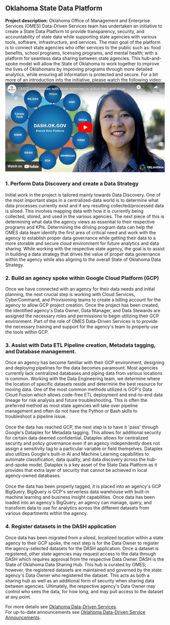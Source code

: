 ## Oklahoma State Data Platform

**Project description:** Oklahoma Office of Management and Enterprise Services (OMES) Data-Driven Services team has undertaken an initiative to create a State Data Platform to provide transparency, security, and accountability of state data while supporting state agencies with various tools, software, infrastructure, and services. The main goal of the platform is to connect state agencies who offer services to the public such as: food benefits, school programs, licensing programs, and mental health; with a platform for seamless data sharing between state agencies. This hub-and-spoke model will allow the State of Oklahoma to work together to improve the lives of Oklahomans by improving programs through more detailed analytics, while ensuring all information is protected and secure. For a bit more of an introduction into the initiative, please watch the following video:
<br>
[![OMES collaborates with state agencies to utilize data and drive service efficiencies for Oklahomans](/images/Youtube_Thumbnail_SDP.png)](https://youtu.be/ZNxmbjxT_Uo "OMES collaborates with state agencies to utilize data and drive service efficiencies for Oklahomans")

### 1. Perform Data Discovery and create a Data Strategy
Initial work in the project is tailored mainly towards Data Discovery. One of the most important steps in a centralized-data world is to determine what data processes currently exist and if any resulting collected/processed data is siloed. This involves mapping data with how it is currently being collected, stored, and used in the various agencies. The next piece of this is determining what data the agency views as essential to their respective programs and KPIs. Determining the driving program data can help the OMES data team identify the first area of critical need and work with the agency to establish proper data governance while getting their data to a more storable and secure cloud environment for future analytics and data sharing. While working with the respective state agency, the goal is to assist in building a data strategy that drives the value of proper data governance within the agency while also aligning to the overall State of Oklahoma Data Strategy.

### 2. Build an agency spoke within Google Cloud Platform (GCP)
Once we have connected with an agency for their data needs and initial planning, the next crucial step is working with Cloud Services, CyberCommand, and Provisioning teams to create a billing account for the agency to allow GCP project creation. Once the project has been created, the identified agency's Data Owner, Data Manager, and Data Stewards are assigned the necessary roles and permissions to begin utilizing their GCP environment. Part of the role of OMES Data-Driven Services is to provide the necessary training and support for the agency's team to properly use the tools within GCP.

### 3. Assist with Data ETL Pipeline creation, Metadata tagging, and Database management.
Once an agency has become familiar with their GCP environment, designing and deploying pipelines for the data becomes paramount. Most agencies currently lack centralized databases and piping data from various locations is common. Working with the Data Engineering team, we determine where the location of specific datasets reside and determine the best resource for moving data. One of the most common methods utilized is GCP's Data Cloud Fusion which allows code-free ETL deployment and end-to-end data lineage for risk analysis and future troubleshooting. This is often the preferred method as most state agencies will take over pipeline management and often do not have the Python or Bash skills to troubleshoot a pipeline issue.
<br><br>
Once the data has reached GCP, the next step is to have it 'pass' through Google's Dataplex for Metadata tagging. This allows for additional security for certain data deemed confidential. Dataplex allows for centralized security and policy governance even if an agency independently does not assign a sensitivity tag to a particular variable or field themselves. Dataplex also utilizes Google's built-in AI and Machine Learning capabilities to automate classification, data quality, and data discovery across the hub-and-spoke model. Dataplex is a key asset of the State Data Platform as it provides that extra layer of security that cannot be achieved in local agency-owned databases.
<br><br>
Once the data has been properly tagged, it is placed into an agency's GCP BigQuery. BigQuery is GCP's serverless data warehouse with built-in machine learning and business insight capabilities. Once data has been loaded into an agency's BigQuery, an agency can manage, query, and transform data to use for analytics across the different datasets from various departments within the agency. 

### 4. Register datasets in the DASH application
Once data has been migrated from a siloed, localized location within a state agency to their GCP spoke, the next step is for the Data Owner to register the agency-selected datasets for the DASH application. Once a dataset is registered, other state agencies may request access to the data through DASH which requires approval from the respective Data Owner. DASH is the State of Oklahoma Data Sharing Hub. This hub is curated by OMES; however, the registered datasets are maintained and governed by the state agency's Data Owner who registered the dataset. This acts as both a sharing hub as well as an additional form of security when sharing data between agencies. Ultimately, the respective agency's Data Owner may control who sees the data, for how long, and may pull access to the dataset at any point.

For more details see [Oklahoma Data-Driven Services](https://oklahoma.gov/omes/services/information-services/dataservices.html).
<br>
For up-to-date announcements see [Oklahoma Data-Driven Service Announcements](https://oklahoma.gov/omes/services/information-services/dataservices/announcements.html).
